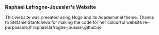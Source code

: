 ### Raphael Lafrogne-Joussier's Website

This website was creeated using Hugo and its Academimal theme. Thanks to Stefanie Stantcheva for making the code for her colourful website re-purposable.# raphael.lafrogne-joussier.github.io
